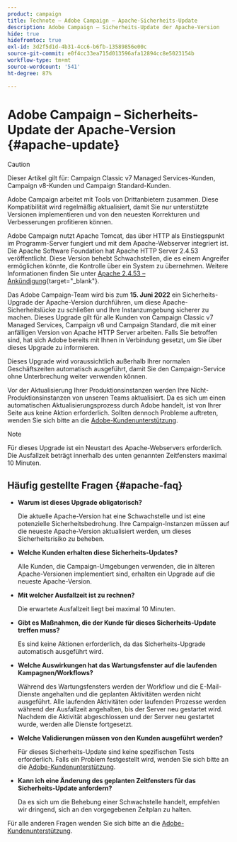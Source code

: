 ```yaml
---
product: campaign
title: Technote – Adobe Campaign – Apache-Sicherheits-Update
description: Adobe Campaign – Sicherheits-Update der Apache-Version
hide: true
hidefromtoc: true
exl-id: 3d2f5d1d-4b31-4cc6-b6fb-13589856e00c
source-git-commit: e0f4cc33ea715d013596afa12894cc8e5023154b
workflow-type: tm+mt
source-wordcount: '541'
ht-degree: 87%

---
```


# Adobe Campaign – Sicherheits-Update der Apache-Version {#apache-update}

>[!CAUTION]
>Dieser Artikel gilt für: Campaign Classic v7 Managed Services-Kunden, Campaign v8-Kunden und Campaign Standard-Kunden.

Adobe Campaign arbeitet mit Tools von Drittanbietern zusammen. Diese Kompatibilität wird regelmäßig aktualisiert, damit Sie nur unterstützte Versionen implementieren und von den neuesten Korrekturen und Verbesserungen profitieren können.

Adobe Campaign nutzt Apache Tomcat, das über HTTP als Einstiegspunkt im Programm-Server fungiert und mit dem Apache-Webserver integriert ist. Die Apache Software Foundation hat Apache HTTP Server 2.4.53 veröffentlicht. Diese Version behebt Schwachstellen, die es einem Angreifer ermöglichen könnte, die Kontrolle über ein System zu übernehmen. Weitere Informationen finden Sie unter [Apache 2.4.53 – Ankündigung](https://downloads.apache.org/httpd/Announcement2.4.html){target=&quot;_blank&quot;}.

Das Adobe Campaign-Team wird bis zum **15. Juni 2022** ein Sicherheits-Upgrade der Apache-Version durchführen, um diese Apache-Sicherheitslücke zu schließen und Ihre Instanzumgebung sicherer zu machen. Dieses Upgrade gilt für alle Kunden von Campaign Classic v7 Managed Services, Campaign v8 und Campaign Standard, die mit einer anfälligen Version von Apache HTTP Server arbeiten. Falls Sie betroffen sind, hat sich Adobe bereits mit Ihnen in Verbindung gesetzt, um Sie über dieses Upgrade zu informieren.

Dieses Upgrade wird voraussichtlich außerhalb Ihrer normalen Geschäftszeiten automatisch ausgeführt, damit Sie den Campaign-Service ohne Unterbrechung weiter verwenden können.

Vor der Aktualisierung Ihrer Produktionsinstanzen werden Ihre Nicht-Produktionsinstanzen von unseren Teams aktualisiert. Da es sich um einen automatischen Aktualisierungsprozess durch Adobe handelt, ist von Ihrer Seite aus keine Aktion erforderlich. Sollten dennoch Probleme auftreten, wenden Sie sich bitte an die [Adobe-Kundenunterstützung](https://experienceleague.adobe.com/?support-solution=Campaign#support).


>[!NOTE]
>Für dieses Upgrade ist ein Neustart des Apache-Webservers erforderlich. Die Ausfallzeit beträgt innerhalb des unten genannten Zeitfensters maximal 10 Minuten.

## Häufig gestellte Fragen {#apache-faq}

* **Warum ist dieses Upgrade obligatorisch?**

   Die aktuelle Apache-Version hat eine Schwachstelle und ist eine potenzielle Sicherheitsbedrohung. Ihre Campaign-Instanzen müssen auf die neueste Apache-Version aktualisiert werden, um dieses Sicherheitsrisiko zu beheben.

* **Welche Kunden erhalten diese Sicherheits-Updates?**

   Alle Kunden, die Campaign-Umgebungen verwenden, die in älteren Apache-Versionen implementiert sind, erhalten ein Upgrade auf die neueste Apache-Version.

* **Mit welcher Ausfallzeit ist zu rechnen?**

   Die erwartete Ausfallzeit liegt bei maximal 10 Minuten.

* **Gibt es Maßnahmen, die der Kunde für dieses Sicherheits-Update treffen muss?**

   Es sind keine Aktionen erforderlich, da das Sicherheits-Upgrade automatisch ausgeführt wird.

* **Welche Auswirkungen hat das Wartungsfenster auf die laufenden Kampagnen/Workflows?**

   Während des Wartungsfensters werden der Workflow und die E-Mail-Dienste angehalten und die geplanten Aktivitäten werden nicht ausgeführt. Alle laufenden Aktivitäten oder laufenden Prozesse werden während der Ausfallzeit angehalten, bis der Server neu gestartet wird. Nachdem die Aktivität abgeschlossen und der Server neu gestartet wurde, werden alle Dienste fortgesetzt.

* **Welche Validierungen müssen von den Kunden ausgeführt werden?**

   Für dieses Sicherheits-Update sind keine spezifischen Tests erforderlich. Falls ein Problem festgestellt wird, wenden Sie sich bitte an die [Adobe-Kundenunterstützung](https://experienceleague.adobe.com/?support-solution=Campaign#support).


* **Kann ich eine Änderung des geplanten Zeitfensters für das Sicherheits-Update anfordern?**

   Da es sich um die Behebung einer Schwachstelle handelt, empfehlen wir dringend, sich an den vorgegebenen Zeitplan zu halten.


Für alle anderen Fragen wenden Sie sich bitte an die [Adobe-Kundenunterstützung](https://experienceleague.adobe.com/?support-solution=Campaign#support).
